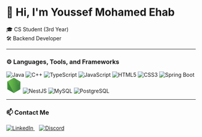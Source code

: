 # 👋 Hi, I'm Youssef Mohamed Ehab

🎓 CS Student (3rd Year)  
🛠️ Backend Developer

---

### ⚙️ Languages, Tools, and Frameworks

<p align="left">
  <!-- Languages -->
  <img src="https://cdn.jsdelivr.net/gh/devicons/devicon/icons/java/java-original.svg" height="40" alt="Java"/>
  <img src="https://cdn.jsdelivr.net/gh/devicons/devicon/icons/cplusplus/cplusplus-original.svg" height="40" alt="C++"/>
  <img src="https://cdn.jsdelivr.net/gh/devicons/devicon/icons/typescript/typescript-original.svg" height="40" alt="TypeScript"/>
  <img src="https://cdn.jsdelivr.net/gh/devicons/devicon/icons/javascript/javascript-original.svg" height="40" alt="JavaScript"/>
  <img src="https://cdn.jsdelivr.net/gh/devicons/devicon/icons/html5/html5-original.svg" height="40" alt="HTML5"/>
  <img src="https://cdn.jsdelivr.net/gh/devicons/devicon/icons/css3/css3-original.svg" height="40" alt="CSS3"/>

  <!-- Frameworks -->
  <img src="https://cdn.jsdelivr.net/gh/devicons/devicon/icons/spring/spring-original.svg" height="40" alt="Spring Boot"/>
  <img src="https://raw.githubusercontent.com/devicons/devicon/master/icons/nodejs/nodejs-original.svg" height="40" alt="Node.js"/>
  <img src="https://nestjs.com/img/logo-small.svg" height="40" alt="NestJS"/>

  <!-- Databases -->
  <img src="https://cdn.jsdelivr.net/gh/devicons/devicon/icons/mysql/mysql-original.svg" height="40" alt="MySQL"/>
  <img src="https://cdn.jsdelivr.net/gh/devicons/devicon/icons/postgresql/postgresql-original.svg" height="40" alt="PostgreSQL"/>
</p>

---

### 📫 Contact Me

<p align="left">
  <a href="https://www.linkedin.com/in/youssef-mohamed-ehab-bab09b295/">
    <img src="https://cdn.jsdelivr.net/gh/devicons/devicon/icons/linkedin/linkedin-original.svg" height="40" alt="LinkedIn"/>
  </a>
  &nbsp;&nbsp;
  <a href="https://discord.com/users/7240">
    <img src="https://cdn.jsdelivr.net/gh/devicons/devicon/icons/discord/discord-original.svg" height="40" alt="Discord"/>
  </a>
</p>
